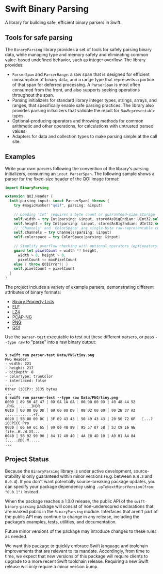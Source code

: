 # Swift Binary Parsing

A library for building safe, efficient binary parsers in Swift.

## Tools for safe parsing

The `BinaryParsing` library provides a set of tools for safely parsing binary
data, while managing type and memory safety and eliminating common value-based 
undefined behavior, such as integer overflow. The library provides:

- `ParserSpan` and `ParserRange`: a raw span that is designed for efficient 
  consumption of binary data, and a range type that represents a portion of that
  span for deferred processing. A `ParserSpan` is most often consumed from the 
  front, and also supports seeking operations throughout the span.
- Parsing initializers for standard library integer types, strings, arrays, and
  ranges, that specifically enable safe parsing practices. The library also 
  provides parsing initializers that validate the result for `RawRepresentable`
  types.
- Optional-producing operators and throwing methods for common arithmetic and
  other operations, for calculations with untrusted parsed values.
- Adapters for data and collection types to make parsing simple at the call 
  site. 
  
## Examples

Write your own parsers following the convention of the library's parsing 
initializers, consuming an `inout ParserSpan`. The following sample shows a 
parser for the fixed-size header of the QOI image format: 

```swift
import BinaryParsing

extension QOI.Header {
  init(parsing input: inout ParserSpan) throws {
    try #magicNumber("qoif", parsing: &input)
    
    // Loading 'Int' requires a byte count or guaranteed-size storage
    self.width = try Int(parsing: &input, storedAsBigEndian: UInt32.self)
    self.height = try Int(parsing: &input, storedAsBigEndian: UInt32.self)
    // 'Channels' and 'ColorSpace' are single-byte raw-representable custom types
    self.channels = try Channels(parsing: &input)
    self.colorspace = try ColorSpace(parsing: &input)
    
    // Simplify overflow checking with optional operators (optionators?)
    guard let pixelCount = width *? height,
      width > 0, height > 0,
      pixelCount <= maxPixelCount 
    else { throw QOIError() }
    self.pixelCount = pixelCount
  }
}
```

The project includes a variety of example parsers, demonstrating different 
attributes of binary formats:

- [Binary Property Lists](https://github.com/apple/swift-binary-parsing/blob/main/Examples/BPListParser/BinaryPList.swift.)
- [ELF](https://github.com/apple/swift-binary-parsing/blob/main/Examples/ELFParser/ELF%2BParsing.swift)
- [LZ4](https://github.com/apple/swift-binary-parsing/blob/main/Examples/LZ4Parser/LZ4.swift)
- [PCAP-NG](https://github.com/apple/swift-binary-parsing/blob/main/Examples/PCAPNGParser/PCAPNG.swift)
- [PNG](https://github.com/apple/swift-binary-parsing/blob/main/Examples/PNGParser/PNG.swift)
- [QOI](https://github.com/apple/swift-binary-parsing/blob/main/Examples/QOIParser/QOI.swift)

Use the `parser-test` executable to test out these different parsers, or pass
`--type raw` to "parse" into a raw binary output:

<pre><code>
<b>$ swift run parser-test Data/PNG/tiny.png</b>
PNG Header:
- width: 221
- height: 217
- bitDepth: 8
- colorType: trueColor
- interlaced: false
----
Other (iCCP): 3135 bytes
...
<b>$ swift run parser-test --type raw Data/PNG/tiny.png</b>
0000 │ 89 50 4E 47 ┊ 0D 0A 1A 0A ┊ 00 00 00 0D ┊ 49 48 44 52   .PNG........IHDR
0010 │ 00 00 00 DD ┊ 00 00 00 D9 ┊ 08 02 00 00 ┊ 00 2B 37 A2   .............+7.
0020 │ 5B 00 00 0C ┊ 3F 69 43 43 ┊ 50 49 43 43 ┊ 20 50 72 6F   [...?iCCPICC Pro
0030 │ 66 69 6C 65 ┊ 00 00 48 89 ┊ 95 57 07 58 ┊ 53 C9 16 9E   file..H..W.XS...
0040 │ 5B 92 90 90 ┊ 84 12 40 40 ┊ 4A E8 4D 10 ┊ A9 01 A4 84   [.....@@J.M.....
...
</code></pre>

## Project Status

Because the `BinaryParsing` library is under active development,
source-stability is only guaranteed within minor versions (e.g. between `0.0.3` and `0.0.4`).
If you don't want potentially source-breaking package updates,
you can specify your package dependency using `.upToNextMinorVersion(from: "0.0.1")` instead.

When the package reaches a 1.0.0 release, the public API of the `swift-binary-parsing` package
will consist of non-underscored declarations that are marked public in the `BinaryParsing` module.
Interfaces that aren't part of the public API may continue to change in any release,
including the package’s examples, tests, utilities, and documentation. 

Future minor versions of the package may introduce changes to these rules as needed.

We want this package to quickly embrace Swift language and toolchain improvements that are relevant to its mandate.
Accordingly, from time to time,
we expect that new versions of this package will require clients to upgrade to a more recent Swift toolchain release.
Requiring a new Swift release will only require a minor version bump.
